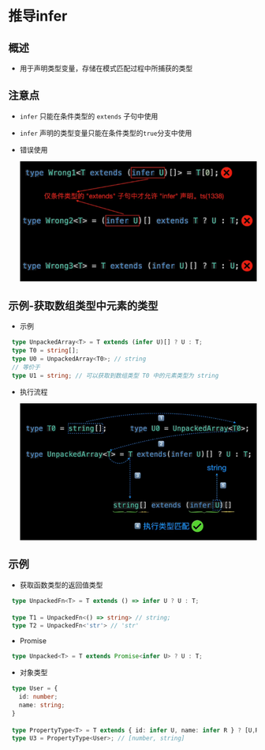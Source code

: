 # 推导infer

## 概述

+ 用于声明类型变量，存储在模式匹配过程中所捕获的类型

## 注意点

+ `infer` 只能在条件类型的 `extends` 子句中使用

+ `infer` 声明的类型变量只能在条件类型的`true`分支中使用

+ 错误使用

  ![](image/image_5Tz2mHktsi.png)

## 示例-获取数组类型中元素的类型

+ 示例

 ```ts
  type UnpackedArray<T> = T extends (infer U)[] ? U : T;
  type T0 = string[];
  type U0 = UnpackedArray<T0>; // string
  // 等价于
  type U1 = string; // 可以获取到数组类型 T0 中的元素类型为 string
  ```

+ 执行流程

  ![](image/image_67o9LlRNXY.png)

## 示例

+ 获取函数类型的返回值类型

 ```ts
  type UnpackedFn<T> = T extends () => infer U ? U : T;

  type T1 = UnpackedFn<() => string> // string;
  type T2 = UnpackedFn<'str'> // 'str'
  ```

+ Promise

 ```ts
  type Unpacked<T> = T extends Promise<infer U> ? U : T;
  ```

+ 对象类型

 ```ts
  type User = {
    id: number;
    name: string;
  }

  type PropertyType<T> = T extends { id: infer U, name: infer R } ? [U,R] : T;
  type U3 = PropertyType<User>; // [number, string]


  ```
